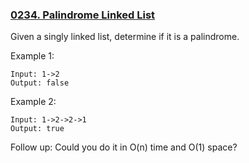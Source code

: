 ### [0234. Palindrome Linked List](https://leetcode.com/problems/palindrome-linked-list/)

Given a singly linked list, determine if it is a palindrome.

Example 1:

    Input: 1->2
    Output: false
    
Example 2:

    Input: 1->2->2->1
    Output: true
    
Follow up:
Could you do it in O(n) time and O(1) space?
